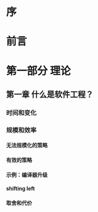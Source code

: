 # 序

# 前言

# 第一部分 理论

## 第一章 什么是软件工程？

### 时间和变化

### 规模和效率

#### 无法规模化的策略

#### 有效的策略

#### 示例：编译器升级

#### shifting left

#### 取舍和代价
